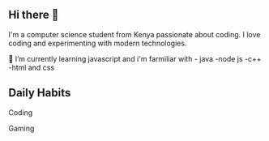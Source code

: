 ## Hi there 👋

I'm a computer science student from Kenya passionate about coding.
I love coding and experimenting with modern technologies.

 🌱 I’m currently learning javascript and i'm farmiliar with - java
                                                             -node js
                                                             -c++
                                                             -html and css
                                

## Daily Habits 
Coding 

Gaming

<!--
**JanIsaac-1/JanIsaac-1** is a ✨ _special_ ✨ repository because its `README.md` (this file) appears on your GitHub profile.

Here are some ideas to get you started:

- 🔭 I’m currently working on ...
- 🌱 I’m currently learning ...
- 👯 I’m looking to collaborate on ...
- 🤔 I’m looking for help with ...
- 💬 Ask me about ...
- 📫 How to reach me: ...
- 😄 Pronouns: ...
- ⚡ Fun fact: ...
-->

